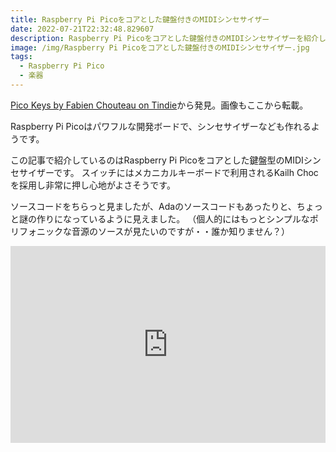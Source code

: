 ```yaml
---
title: Raspberry Pi Picoをコアとした鍵盤付きのMIDIシンセサイザー
date: 2022-07-21T22:32:48.829607
description: Raspberry Pi Picoをコアとした鍵盤付きのMIDIシンセサイザーを紹介します。
image: /img/Raspberry Pi Picoをコアとした鍵盤付きのMIDIシンセサイザー.jpg
tags:
  - Raspberry Pi Pico
  - 楽器
---
```

[Pico Keys by Fabien Chouteau on Tindie](https://www.tindie.com/products/fabien-c/pico-keys/)から発見。画像もここから転載。

Raspberry Pi Picoはパワフルな開発ボードで、シンセサイザーなども作れるようです。

この記事で紹介しているのはRaspberry Pi Picoをコアとした鍵盤型のMIDIシンセサイザーです。
スイッチにはメカニカルキーボードで利用されるKailh Chocを採用し非常に押し心地がよさそうです。

ソースコードをちらっと見ましたが、Adaのソースコードもあったりと、ちょっと謎の作りになっているように見えました。
（個人的にはもっとシンプルなポリフォニックな音源のソースが見たいのですが・・誰か知りません？）


<iframe width="100%" height="315" src="https://www.youtube.com/embed/PM8Wu---hYM" title="YouTube video player" frameborder="0" allow="accelerometer; autoplay; clipboard-write; encrypted-media; gyroscope; picture-in-picture" allowfullscreen></iframe>

